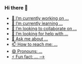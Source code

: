 ### Hi there 👋

<a href="https://readme-typing-svg.demolab.com/?font=VT323&size=50&pause=1000&color=1EE0FF&random=false&width=435&lines=Hello+World++!!!;I+am+Shantanu+%3A);Passionate+about+%F0%9F%A7%91%E2%80%8D%F0%9F%92%BB">

- 🔭 I’m currently working on ...
- 🌱 I’m currently learning ...
- 👯 I’m looking to collaborate on ...
- 🤔 I’m looking for help with ...
- 💬 Ask me about ...
- 📫 How to reach me: ...
- 😄 Pronouns: ...
- ⚡ Fun fact: ...
-->
